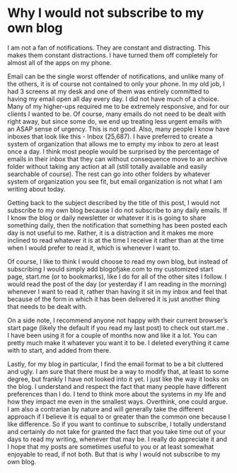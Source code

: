 # Why I would not subscribe to my own blog

I am not a fan of notifications. They are constant and distracting. This makes them constant distractions. I have turned them off completely for almost all of the apps on my phone.

Email can be the single worst offender of notifications, and unlike many of the others, it is of course not contained to only your phone. In my old job, I had 3 screens at my desk and one of them was entirely committed to having my email open all day every day. I did not have much of a choice. Many of my higher-ups required me to be extremely responsive, and for our clients I wanted to be. Of course, many emails do not need to be dealt with right away, but since some do, we end up treating less urgent emails with an ASAP sense of urgency. This is not good. Also, many people I know have inboxes that look like this - Inbox (25,687). I have preferred to create a system of organization that allows me to empty my inbox to zero at least once a day. I think most people would be surprised by the percentage of emails in their inbox that they can without consequence move to an archive folder without taking any action at all (still totally available and easily searchable of course). The rest can go into other folders by whatever system of organization you see fit, but email organization is not what I am writing about today.

Getting back to the subject described by the title of this post, I would not subscribe to my own blog because I do not subscribe to any daily emails. If I know the blog or daily newsletter or whatever it is is going to share something daily, then the notification that something has been posted each day is not useful to me. Rather, it is a distraction and it makes me more inclined to read whatever it is at the time I receive it rather than at the time when I would prefer to read it, which is whenever I want to.

Of course, I like to think I would choose to read my own blog, but instead of subscribing I would simply add blogofjake.com to my customized start page, start.me (or to bookmarks), like I do for all of the other sites I follow. I would read the post of the day (or yesterday if I am reading in the morning) whenever I want to read it, rather than having it sit in my inbox and feel that because of the form in which it has been delivered it is just another thing that needs to be dealt with.

On a side note, I recommend anyone not happy with their current browser’s start page (likely the default if you read my last post) to check out start.me . I have been using it for a couple of months now and like it a lot. You can pretty much make it whatever you want it to be. I deleted everything it came with to start, and added from there.

Lastly, for my blog in particular, I find the email format to be a bit cluttered and ugly. I am sure that there must be a way to modify that, at least to some degree, but frankly I have not looked into it yet. I just like the way it looks on the blog. I understand and respect the fact that many people have different preferences than I do. I tend to think more about the systems in my life and how they impact me even in the smallest ways. Overthink, one could argue. I am also a contrarian by nature and will generally take the different approach if I believe it is equal to or greater than the common one because I like difference. So if you want to continue to subscribe, I totally understand and certainly do not take for granted the fact that you take time out of your days to read my writing, whenever that may be. I really do appreciate it and I hope that my posts are sometimes useful to you or at least somewhat enjoyable to read, if not both. But that is why I would not subscribe to my own blog.
